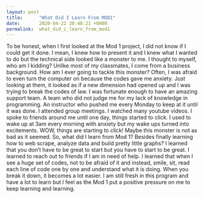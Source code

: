 ```yaml
---
layout: post
title:      "What Did I Learn From MOD1"
date:       2020-04-22 20:48:21 +0000
permalink:  what_did_i_learn_from_mod1
---
```



To be honest, when I first looked at the Mod 1 project, I did not know if I could get it done. I mean, I knew how to present it and I knew what I wanted to do but the technical side looked like a monster to me. I thought to myself, who am I kidding? Unlike most of my classmates, I come from a business background. How am I ever going to tackle this monster? Often, I was afraid to even turn the computer on because the codes gave me anxiety. Just looking at them, it looked as if a new dimension had opened up and I was trying to break the codes of law. I was fortunate enough to have an amazing support team. A team who did not judge me for my lack of knowledge in programming. An instructor who pushed me every Monday to keep at it until it was done. I attended group meetings. I watched many youtube videos. I spoke to friends around me until one day, things started to click. I used to wake up at 3am every morning with anxiety but my wake ups turned into excitements. WOW, things are starting to click! Maybe this monster is not as bad as it seemed. So, what did I learn from Mod 1? Besides finally learning how to web scrape, analyze data and build pretty little graphs? I learned that you don’t have to be great to start but you have to start to be great. I learned to reach out to friends if I am in need of help. I learned that when I see a huge set of codes, not to be afraid of it and instead, smile, sit, read each line of code one by one and understand what it is doing. When you break it down, it becomes a lot easier. I am still fresh in this program and have a lot to learn but I feel as the Mod 1 put a positive pressure on me to keep learning and learning. 
